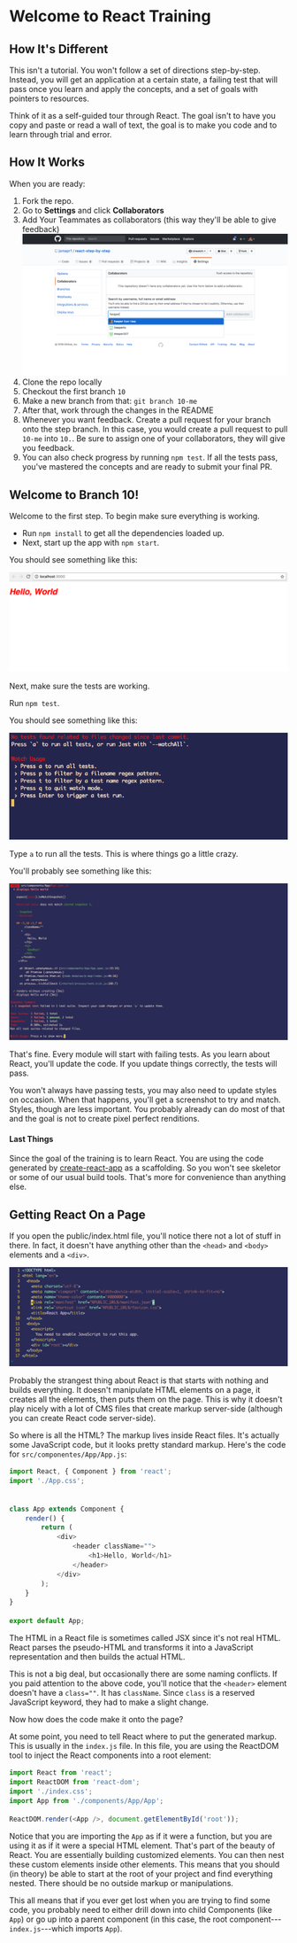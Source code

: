 # Welcome to React Training

## How It's Different
This isn't a tutorial. You won't follow a set of directions step-by-step.
Instead, you will get an application at a certain state, a failing test that
will pass once you learn and apply the concepts, and a set of goals with
pointers to resources.

Think of it as a self-guided tour through React. The goal isn't to have you copy
and paste or read a wall of text, the goal is to make you code and to learn
through trial and error.

## How It Works

When you are ready:

1. Fork the repo.
2. Go to __Settings__ and click __Collaborators__
3. Add Your Teammates as collaborators (this way they'll be able to give
   feedback)
![Collaborator](./training-assets/collaborator.png)
4. Clone the repo locally
5. Checkout the first branch `10`
6. Make a new branch from that: `git branch 10-me`
7. After that, work through the changes in the README
8. Whenever you want feedback. Create a pull request for your branch onto the
   step branch. In this case, you would create a pull request to pull `10-me`
into `10.`. Be sure to assign one of your collaborators, they will give you
feedback.
9. You can also check progress by running `npm test`. If all the tests pass,
   you've mastered the concepts and are ready to submit your final PR.

## Welcome to Branch 10!

Welcome to the first step. To begin make sure everything is working.

- Run `npm install` to get all the dependencies loaded up.
- Next, start up the app with `npm start`.

You should see something like this:

![Hello](./training-assets/10/hello.png)

Next, make sure the tests are working.

Run `npm test`.

You should see something like this:

![Tests](./training-assets/10/test-start.png)

Type `a` to run all the tests. This is where things go a little crazy.

You'll probably see something like this:

![Fail](./training-assets/10/fail.png)

That's fine. Every module will start with failing tests. As you learn about
React, you'll update the code. If you update things correctly, the tests will
pass.

You won't always have passing tests, you may also need to update styles on
occasion. When that happens, you'll get a screenshot to try and match. Styles,
though are less important. You probably already can do most of that and the goal
is not to create pixel perfect renditions.

#### Last Things

Since the goal of the training is to learn React. You are using the code
generated by [create-react-app](https://github.com/facebook/create-react-app) as
a scaffolding. So you won't see skeletor or some of our usual build tools.
That's more for convenience than anything else.

## Getting React On a Page

If you open the public/index.html file, you'll notice there not a lot of stuff
in there. In fact, it doesn't have anything other than the `<head>` and `<body>`
elements and a `<div>`.


![Index](./training-assets/10/index.png)

Probably the strangest thing about React is that starts with nothing and builds
everything. It doesn't manipulate HTML elements on a page, it creates all the
elements, then puts them on the page. This is why it doesn't play nicely with a
lot of CMS files that create markup server-side (although you can create React
code server-side).

So where is all the HTML? The markup lives inside React files. It's actually
some JavaScript code, but it looks pretty standard markup. Here's the code for
`src/componentes/App/App.js`:

```javascript
import React, { Component } from 'react';
import './App.css';


class App extends Component {
	render() {
		return (
			<div>
				<header className="">
					<h1>Hello, World</h1>
				</header>
			</div>
		);
	}
}

export default App;
```

The HTML in a React file is sometimes called JSX since it's not real HTML. React
parses the pseudo-HTML and transforms it into a JavaScript representation and
then builds the actual HTML.

This is not a big deal, but occasionally there are some naming conflicts. If you
paid attention to the above code, you'll notice that the `<header>` element
doesn't have a `class=""`. It has `className`. Since `class` is a reserved
JavaScript keyword, they had to make a slight change.

Now how does the code make it onto the page?

At some point, you need to tell React where to put the generated markup. This is
usually in the `index.js` file. In this file, you are using the ReactDOM tool to
inject the React components into a root element:

```javascript
import React from 'react';
import ReactDOM from 'react-dom';
import './index.css';
import App from './components/App/App';

ReactDOM.render(<App />, document.getElementById('root'));
```

Notice that you are importing the `App` as if it were a function, but you are
using it as if it were a special HTML element. That's part of the beauty of
React. You are essentially building customized elements. You can then nest these
custom elements inside other elements. This means that you should (in theory) be
able to start at the root of your project and find everything nested. There
should be no outside markup or manipulations.

This all means that if you ever get lost when you are trying to find some code,
you probably need to either drill down into child Components (like `App`) or
go up into a parent component (in this case, the root
component---`index.js`---which imports `App`).
